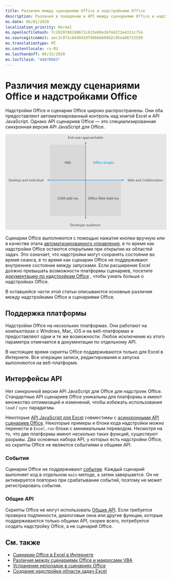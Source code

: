```yaml
---
title: Различия между сценариями Office и надстройками Office
description: Различия в поведении и API между сценариями Office и надстройками Office.
ms.date: 06/01/2020
localization_priority: Normal
ms.openlocfilehash: fc2029780190672c633e00e26f44273e4311c754
ms.sourcegitcommit: aec3c971c6640429f89b6bb99d2c95ea06725599
ms.translationtype: MT
ms.contentlocale: ru-RU
ms.lasthandoff: 06/25/2020
ms.locfileid: "44878663"
---
```

# <a name="differences-between-office-scripts-and-office-add-ins"></a>Различия между сценариями Office и надстройками Office

Надстройки Office и сценарии Office широко распространены. Они оба предоставляют автоматизированный контроль над книгой Excel и API JavaScript. Однако API сценариев Office — это специализированная синхронная версия API JavaScript для Office.

![Схема из четырех квадрантов, в которой показаны области фокуса для различных решений по расширению Office. Сценарии Office и веб-надстройки Office ориентированы на Интернет и совместную работу, но сценарии Office ориентированы на конечных пользователей (в то время как веб-надстройки Office предназначены для профессиональных разработчиков).)](../images/office-programmability-diagram.png)

Сценарии Office выполняются с помощью нажатия кнопки вручную или в качестве этапа [автоматизированного управления](https://flow.microsoft.com/), в то время как надстройки Office остаются открытыми при открытии их областей задач. Это означает, что надстройки могут сохранять состояние во время сеанса, в то время как сценарии Office не поддерживают внутреннее состояние между запусками. Если расширение Excel должно превышать возможности платформы сценариев, посетите [документацию по надстройкам Office](/office/dev/add-ins) , чтобы узнать больше о надстройках Office.

В оставшейся части этой статьи описываются основные различия между надстройками Office и сценариями Office.

## <a name="platform-support"></a>Поддержка платформы

Надстройки Office на нескольких платформах. Они работают на компьютерах с Windows, Mac, iOS и на веб-платформах и предоставляют одни и те же возможности. Любое исключение из этого параметра отмечается в документации по отдельному API.

В настоящее время скрипты Office поддерживаются только для Excel в Интернете. Все операции записи, редактирования и запуска выполняются на веб-платформе.

## <a name="apis"></a>Интерфейсы API

Нет синхронной версии API JavaScript для Office для надстроек Office. Стандартные API сценариев Office уникальны для платформы и имеют множество оптимизаций и изменений, чтобы избежать использования `load` / `sync` парадигмы.

Некоторые [API JavaScript для Excel](/javascript/api/excel?view=excel-js-preview) совместимы с [асинхронными API сценариев Office](../develop/excel-async-model.md). Некоторые примеры и блоки кода надстройки можно перенести в `Excel.run` блоки с минимальным переводом. Несмотря на то, что две платформы имеют несколько таких функций, существуют разрывы. Два основных набора API, у которых есть надстройки Office, но скрипты Office не являются событиями и общими API.

### <a name="events"></a>События

Сценарии Office не поддерживают [события](/office/dev/add-ins/excel/excel-add-ins-events). Каждый сценарий выполняет код в отдельном `main` методе, а затем завершается. Он не активируется повторно при срабатывании событий, поэтому не может регистрировать события.

### <a name="common-apis"></a>Общие API

Скрипты Office не могут использовать [Общие API](/javascript/api/office). Если требуется проверка подлинности, диалоговые окна или другие функции, которые поддерживаются только общими API, скорее всего, потребуется создать надстройку Office, а не сценарий Office.

## <a name="see-also"></a>См. также

- [Сценарии Office в Excel в Интернете](../overview/excel.md)
- [Различия между сценариями Office и макросами VBA](vba-differences.md)
- [Устранение неполадок в сценариях Office](../testing/troubleshooting.md)
- [Создание надстройки области задач Excel](/office/dev/add-ins/quickstarts/excel-quickstart-jquery)
